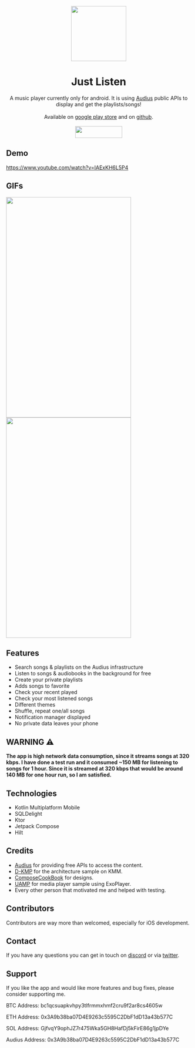 <div align="center">
  <img width = "150" height ="150" src="https://user-images.githubusercontent.com/106017010/172056412-091f0c8f-f5e9-43af-96bc-aa57e50b66df.png") /img>
<h1>Just Listen </h1>
A music player currently only for android. It is using <a href="https://audius.org">Audius</a> public APIs to display and get the playlists/songs!
</div> 

<div align="center">
<br>
Available on <a href = "https://play.google.com/store/apps/details?id=com.rld.justlisten.android">google play store</a> and on <a href="https://github.com/RLD-JL/Just-Listen/releases/latest">github</a>.
<br><br>

<a href="https://github.com/RLD-JL/Just-Listen/releases/">
<img border="0" src="https://img.shields.io/github/downloads/RLD-JL/Just-Listen/total?style=for-the-badge" width="128" height="32">
</a>
</div>




## Demo
https://www.youtube.com/watch?v=IAExKH6L5P4

## GIFs 
<p align="start">
<img width = "340" height ="600" src="https://user-images.githubusercontent.com/106017010/170878348-11563819-ca1b-4012-b4d9-12c436942e28.gif" /img>
<img width = "340" height ="600" src="https://user-images.githubusercontent.com/106017010/169871828-202b61e8-cc0e-405a-95ba-d1a20cd5d0cd.GIF" /img>
</p>

## Features

- Search songs & playlists on the Audius infrastructure 
- Listen to songs & audiobooks in the background for free
- Create your private playlists
- Adds songs to favorite
- Check your recent played
- Check your most listened songs
- Different themes 
- Shuffle, repeat one/all songs
- Notification manager displayed
- No private data leaves your phone

## WARNING ⚠️
<b>
The app is high network data consumption, since it streams songs at 320 kbps. I have done a test run and it consumed ~150 MB for listening to songs for 1 hour. Since it is streamed at 320 kbps that would be around 140 MB for one hour run, so I am satisfied.
</b>

## Technologies 
- Kotlin Multiplatform Mobile
- SQLDelight
- Ktor
- Jetpack Compose
- Hilt

## Credits
- [Audius](https://audius.org/) for providing free APIs to access the content.
- [D-KMP](https://github.com/dbaroncelli/D-KMP-sample) for the architecture sample on KMM.
- [ComposeCookBook](https://github.com/Gurupreet/ComposeCookBook) for designs.
- [UAMP](https://github.com/android/uamp) for media player sample using ExoPlayer.
- Every other person that motivated me and helped with testing.

## Contributors
Contributors are way more than welcomed, especially for iOS development.

## Contact
If you have any questions you can get in touch on [discord](https://discord.gg/vFfUTenp) or via [twitter](https://twitter.com/RldJust).

## Support
If you like the app and would like more features and bug fixes, please consider supporting me.

BTC Address: bc1qcsuapkvhpy3tlfrmmxhmf2cru9f2ar8cs4605w

ETH Address: 0x3A9b38ba07D4E9263c5595C2DbF1dD13a43b577C

SOL Address: GjfvqY9ophJZ7r475Wka5GH8HafDj5kFirE86g1jpDYe

Audius Address: 0x3A9b38ba07D4E9263c5595C2DbF1dD13a43b577C

